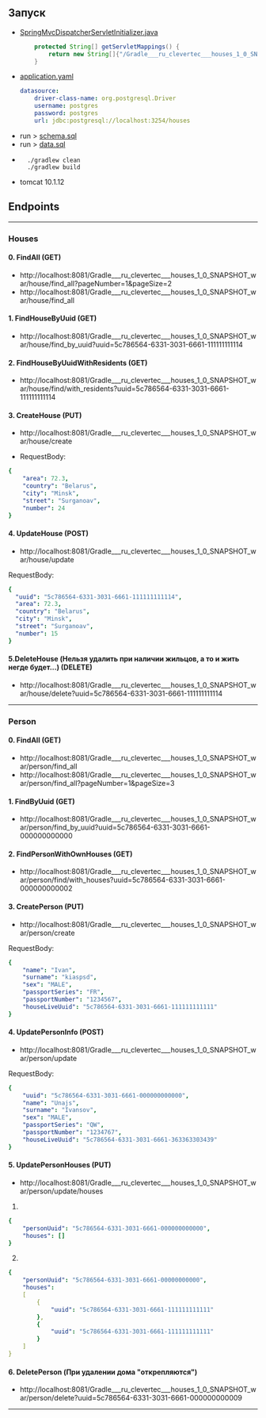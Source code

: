 ## Запуск
- [SpringMvcDispatcherServletInitializer.java](src%2Fmain%2Fjava%2Fru%2Fclevertec%2Fhouses%2Fconfig%2FSpringMvcDispatcherServletInitializer.java)
    ```java
        protected String[] getServletMappings() {
            return new String[]{"/Gradle___ru_clevertec___houses_1_0_SNAPSHOT_war/", "/"};
        }
    ```
- [application.yaml](src%2Fmain%2Fresources%2Fapplication.yaml)
    ```yaml
    datasource:
        driver-class-name: org.postgresql.Driver
        username: postgres
        password: postgres
        url: jdbc:postgresql://localhost:3254/houses
    ```
- run > [schema.sql](src%2Fmain%2Fresources%2Fdb%2Fschema.sql)
- run > [data.sql](src%2Fmain%2Fresources%2Fdb%2Fdata.sql)
- ```
    ./gradlew clean
    ./gradlew build
  ```
- tomcat 10.1.12
## Endpoints

---
### Houses

#### 0. FindAll (GET)
- http://localhost:8081/Gradle___ru_clevertec___houses_1_0_SNAPSHOT_war/house/find_all?pageNumber=1&pageSize=2
- http://localhost:8081/Gradle___ru_clevertec___houses_1_0_SNAPSHOT_war/house/find_all

#### 1. FindHouseByUuid (GET)
- http://localhost:8081/Gradle___ru_clevertec___houses_1_0_SNAPSHOT_war/house/find_by_uuid?uuid=5c786564-6331-3031-6661-111111111114

#### 2. FindHouseByUuidWithResidents (GET)
- http://localhost:8081/Gradle___ru_clevertec___houses_1_0_SNAPSHOT_war/house/find/with_residents?uuid=5c786564-6331-3031-6661-111111111114

#### 3. CreateHouse (PUT)
- http://localhost:8081/Gradle___ru_clevertec___houses_1_0_SNAPSHOT_war/house/create

- RequestBody:
```yaml
{
    "area": 72.3,
    "country": "Belarus",
    "city": "Minsk",
    "street": "Surganoav",
    "number": 24
}
```

#### 4. UpdateHouse (POST)
- http://localhost:8081/Gradle___ru_clevertec___houses_1_0_SNAPSHOT_war/house/update

RequestBody:
```yaml
{
  "uuid": "5c786564-6331-3031-6661-111111111114",
  "area": 72.3,
  "country": "Belarus",
  "city": "Minsk",
  "street": "Surganoav",
  "number": 15
}
```

#### 5.DeleteHouse (Нельзя удалить при наличии жильцов, а то и жить негде будет...) (DELETE)
- http://localhost:8081/Gradle___ru_clevertec___houses_1_0_SNAPSHOT_war/house/delete?uuid=5c786564-6331-3031-6661-111111111114
---
### Person
#### 0. FindAll (GET)
- http://localhost:8081/Gradle___ru_clevertec___houses_1_0_SNAPSHOT_war/person/find_all
- http://localhost:8081/Gradle___ru_clevertec___houses_1_0_SNAPSHOT_war/person/find_all?pageNumber=1&pageSize=3

#### 1. FindByUuid (GET)
- http://localhost:8081/Gradle___ru_clevertec___houses_1_0_SNAPSHOT_war/person/find_by_uuid?uuid=5c786564-6331-3031-6661-000000000000

#### 2. FindPersonWithOwnHouses (GET)
- http://localhost:8081/Gradle___ru_clevertec___houses_1_0_SNAPSHOT_war/person/find/with_houses?uuid=5c786564-6331-3031-6661-000000000002

#### 3. CreatePerson (PUT)
- http://localhost:8081/Gradle___ru_clevertec___houses_1_0_SNAPSHOT_war/person/create

RequestBody:
```yaml
{
    "name": "Ivan",
    "surname": "kiaspsd",
    "sex": "MALE",
    "passportSeries": "FR",
    "passportNumber": "1234567",
    "houseLiveUuid": "5c786564-6331-3031-6661-111111111111"
}
```

#### 4. UpdatePersonInfo (POST)
- http://localhost:8081/Gradle___ru_clevertec___houses_1_0_SNAPSHOT_war/person/update

RequestBody:
```yaml
{
    "uuid": "5c786564-6331-3031-6661-000000000000",
    "name": "Unajs",
    "surname": "Ivansov",
    "sex": "MALE",
    "passportSeries": "QW",
    "passportNumber": "1234767",
    "houseLiveUuid": "5c786564-6331-3031-6661-363363303439"
}
```

#### 5. UpdatePersonHouses (PUT)
- http://localhost:8081/Gradle___ru_clevertec___houses_1_0_SNAPSHOT_war/person/update/houses
1.
```yaml
{
    "personUuid": "5c786564-6331-3031-6661-000000000000",
    "houses": []
}
```
2.
```yaml
{
    "personUuid": "5c786564-6331-3031-6661-00000000000",
    "houses": 
    [
        {
            "uuid": "5c786564-6331-3031-6661-111111111111"
        },
        {
            "uuid": "5c786564-6331-3031-6661-111111111111"
        }
    ]
}
```

#### 6. DeletePerson (При удалении дома "открепляются")

- http://localhost:8081/Gradle___ru_clevertec___houses_1_0_SNAPSHOT_war/person/delete?uuid=5c786564-6331-3031-6661-000000000009

---

